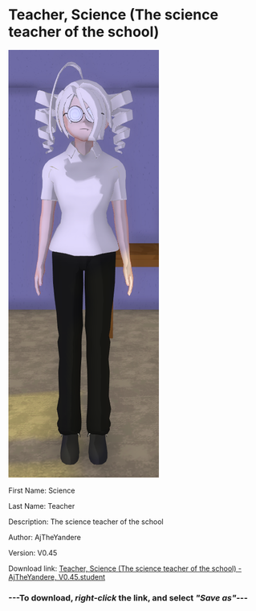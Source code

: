 # Teacher, Science (The science teacher of the school)

<img src = "https://raw.githubusercontent.com/Arbiter1223/Daigaku-Gurashi-Custom-Students/master/Students/Files/Teacher%2C%20Science%20(The%20science%20teacher%20of%20the%20school).png">

First Name: Science

Last Name: Teacher

Description: The science teacher of the school

Author: AjTheYandere

Version: V0.45

Download link: <a href="https://raw.githubusercontent.com/Arbiter1223/Daigaku-Gurashi-Custom-Students/master/Students/Files/Teacher%2C%20Science%20(The%20science%20teacher%20of%20the%20school)%20-%20AjTheYandere%2C%20V0.45.student">Teacher, Science (The science teacher of the school) - AjTheYandere, V0.45.student</a>

### ---**To download, _right-click_ the link, and select _"Save as"_**---
